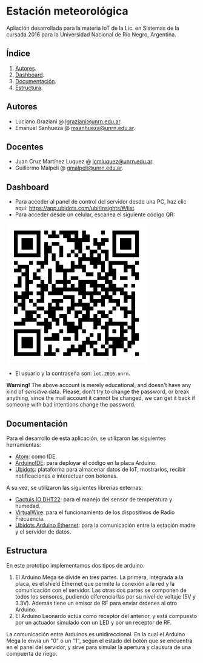 # Estación meteorológica
Apliación desarrollada para la materia IoT de la Lic. en Sistemas de la cursada 2016 para la Universidad Nacional de Río Negro, Argentina.

## Índice
1. [Autores](#autores).
2. [Dashboard](#dashboard).
3. [Documentación](#documentación).
4. [Estructura](#estructura).

## Autores
- Luciano Graziani @ <lgraziani@unrn.edu.ar>.
- Emanuel Sanhueza @ <msanhueza@unrn.edu.ar>.

## Docentes
- Juan Cruz Martínez Luquez @ <jcmluquez@unrn.edu.ar>.
- Guillermo Malpeli @ <gmalpeli@unrn.edu.ar>.

## Dashboard
- Para acceder al panel de control del servidor desde una PC, haz clic aquí: https://app.ubidots.com/ubi/insights/#/list.
- Para acceder desde un celular, escanea el siguiente código QR:

![QR-server](b283ee16adf97cdb919f55715f349f8d.png)

- El usuario y la contraseña son: `iot.2016.unrn`.

**Warning!** The above account is merely educational, and doesn't have any kind of *sensitive* data. Please, don't try to change the password, or break anything, since the mail account it cannot be changed, we can get it back if someone with bad intentions change the password.

## Documentación
Para el desarrollo de esta aplicación, se utilizaron las siguientes herramientas:

- [Atom](https://atom.io/): como IDE.
- [ArduinoIDE](https://www.arduino.cc/en/Main/Software): para deployar el código en la placa Arduino.
- [Ubidots](http://ubidots.com/): plataforma para almacenar datos de IoT, mostrarlos, recibir notificaciones e interactuar con botones.

A su vez, se utilizaron las siguientes librerías externas:

- [Cactuis IO DHT22](http://static.cactus.io/downloads/library/dht22/cactus_io_DHT22.zip): para el manejo del sensor de temperatura y humedad.
- [VirtualWire](http://www.airspayce.com/mikem/arduino/VirtualWire/): para el funcionamiento de los dispositivos de Radio Frecuencia.
- [Ubidots Arduino Ethernet](https://github.com/ubidots/ubidots-arduino-ethernet/archive/master.zip): para la comunicación entre la estación madre y el servidor de datos.

## Estructura
En este prototipo implementamos dos tipos de arduino.

1. El Arduino Mega se divide en tres partes. La primera, integrada a la placa, es el shield Ethernet que permite la conexión a la red y la comunicación con el servidor. Las otras dos partes se componen de todos los sensores, pudiendo diferenciarlas por su nivel de voltaje (5V y 3.3V). Además tiene un emisor de RF para enviar órdenes al otro Arduino.
2. El Arduino Leonardo actúa como receptor del anterior, y está compuesto por un actuador simulado con un LED y por un receptor de RF.

La comunicación entre Arduinos es unidireccional. En la cual el Arduino Mega le envía un "0" o un "1", según el estado del botón que se encuentra en el panel del servidor, y sirve para simular la apertura y clausura de una compuerta de riego.
